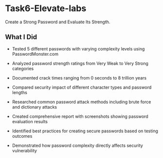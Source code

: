 # Task6-Elevate-labs
Create a Strong Password and Evaluate Its Strength.

## What I Did
- Tested 5 different passwords with varying complexity levels using PasswordMonster.com
  
- Analyzed password strength ratings from Very Weak to Very Strong categories

- Documented crack times ranging from 0 seconds to 8 trillion years

-  Compared security impact of different character types and password lengths

- Researched common password attack methods including brute force and dictionary attacks

- Created comprehensive report with screenshots showing password evaluation results

- Identified best practices for creating secure passwords based on testing outcomes

- Demonstrated how password complexity directly affects security vulnerability
